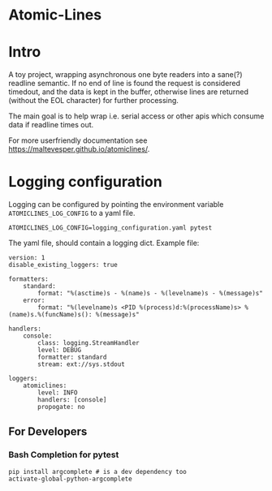 # Atomic-Lines

# Intro
A toy project, wrapping asynchronous one byte readers into a sane(?) readline semantic.
If no end of line is found the request is considered timedout, and the data is kept in the buffer,
otherwise lines are returned (without the EOL character) for further processing.

The main goal is to help wrap i.e. serial access or other apis which consume data if readline times out.

For more userfriendly documentation see https://maltevesper.github.io/atomiclines/.

# Logging configuration

Logging can be configured by pointing the environment variable `ATOMICLINES_LOG_CONFIG` to a yaml file.

```
ATOMICLINES_LOG_CONFIG=logging_configuration.yaml pytest
```

The yaml file, should contain a logging dict. Example file:

```
version: 1
disable_existing_loggers: true

formatters:
    standard:
        format: "%(asctime)s - %(name)s - %(levelname)s - %(message)s"
    error:
        format: "%(levelname)s <PID %(process)d:%(processName)s> %(name)s.%(funcName)s(): %(message)s"

handlers:
    console:
        class: logging.StreamHandler
        level: DEBUG
        formatter: standard
        stream: ext://sys.stdout

loggers:
    atomiclines:
        level: INFO
        handlers: [console]
        propogate: no
```

## For Developers

### Bash Completion for pytest
```
pip install argcomplete # is a dev dependency too
activate-global-python-argcomplete
```